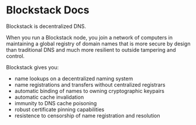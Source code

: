 # Blockstack Docs

Blockstack is decentralized DNS.

When you run a Blockstack node, you join a network of computers in maintaining a global registry of domain names that is more secure by design than traditional DNS and much more resilient to outside tampering and control.

Blockstack gives you:

- name lookups on a decentralized naming system
- name registrations and transfers without centralized registrars
- automatic binding of names to owning cryptographic keypairs
- automatic cache invalidation
- immunity to DNS cache poisoning
- robust certificate pinning capabilities
- resistence to censorship of name registration and resolution
